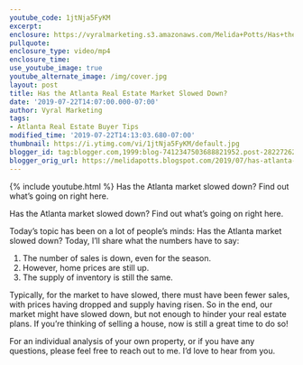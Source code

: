 ```yaml
---
youtube_code: 1jtNja5FyKM
excerpt:
enclosure: https://vyralmarketing.s3.amazonaws.com/Melida+Potts/Has+the+Atlanta+Real+Estate+Market+Slowed+Down_.mp4
pullquote:
enclosure_type: video/mp4
enclosure_time:
use_youtube_image: true
youtube_alternate_image: /img/cover.jpg
layout: post
title: Has the Atlanta Real Estate Market Slowed Down?
date: '2019-07-22T14:07:00.000-07:00'
author: Vyral Marketing
tags:
- Atlanta Real Estate Buyer Tips
modified_time: '2019-07-22T14:13:03.680-07:00'
thumbnail: https://i.ytimg.com/vi/1jtNja5FyKM/default.jpg
blogger_id: tag:blogger.com,1999:blog-7412347503688821952.post-2822726281504528333
blogger_orig_url: https://melidapotts.blogspot.com/2019/07/has-atlanta-real-estate-market-slowed.html
---
```

{% include youtube.html %}
Has the Atlanta market slowed down? Find out what’s going on right here.

Has the Atlanta market slowed down? Find out what’s going on right here.

Today’s topic has been on a lot of people’s minds: Has the Atlanta market slowed down? Today, I’ll
share what the numbers have to say:

1. The number of sales is down, even for the season.
2. However, home prices are still up.
3. The supply of inventory is still the same.

Typically, for the market to have slowed, there must have been fewer sales, with prices having
dropped and supply having risen. So in the end, our market might have slowed down, but not
enough to hinder your real estate plans. If you’re thinking of selling a house, now is still a great
time to do so!

For an individual analysis of your own property, or if you have any questions, please feel free to reach
out to me. I’d love to hear from you.
